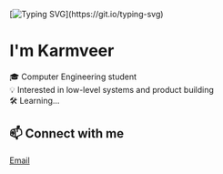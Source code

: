 [![Typing SVG](https://readme-typing-svg.demolab.com?font=IBM+Plex+Sans+&size=60&duration=3500&pause=1000&color=0BEDF7&center=true&vCenter=true&width=445&height=60&lines=Kon'nichiwa!)](https://git.io/typing-svg)

# I'm Karmveer

🎓 Computer Engineering student  
💡 Interested in low-level systems and product building  
🛠 Learning...



## 📫 Connect with me
[Email](karmveervaghela@gmail.com)


<!--
**saber-88/saber-88** is a ✨ _special_ ✨ repository because its `README.md` (this file) appears on your GitHub profile.

Here are some ideas to get you started:

- 🔭 I’m currently working on ...
- 🌱 I’m currently learning ...
- 👯 I’m looking to collaborate on ...
- 🤔 I’m looking for help with ...
- 💬 Ask me about ...
- 📫 How to reach me: ...
- 😄 Pronouns: ...
- ⚡ Fun fact: ...
-->
